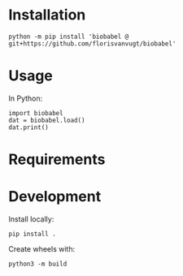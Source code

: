


# Installation

```
python -m pip install 'biobabel @ git+https://github.com/florisvanvugt/biobabel'
```

# Usage

In Python:

```
import biobabel
dat = biobabel.load()
dat.print()
```





# Requirements


# Development

Install locally:

```
pip install .
```


Create wheels with:

```
python3 -m build
```


